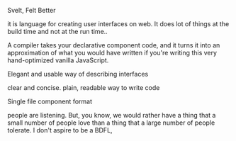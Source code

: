 Svelt, Felt Better

it is language for creating user interfaces on web.
It does lot of things at the build time and not at the run time..

A compiler takes your declarative component code, and it turns it into an approximation of what you would have written if you're writing this
very hand-optimized vanilla JavaScript.

Elegant and usable way of describing interfaces

clear and concise. plain, readable  way to write code


Single file component format


people are listening. But, you know, we would rather have a thing that a small number of people love than a thing that a
large number of people tolerate. I don't aspire to be a BDFL,
